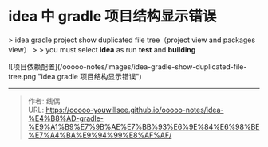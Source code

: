 # idea 中 gradle 项目结构显示错误


&gt; idea gradle project show duplicated file tree（project view and packages view）
&gt; 
&gt; you must select **idea** as run **test** and **building**

![项目依赖配置](/ooooo-notes/images/idea-gradle-show-duplicated-file-tree.png &#34;idea 
gradle 项目结构显示错误&#34;)


---

> 作者: 线偶  
> URL: https://ooooo-youwillsee.github.io/ooooo-notes/idea-%E4%B8%AD-gradle-%E9%A1%B9%E7%9B%AE%E7%BB%93%E6%9E%84%E6%98%BE%E7%A4%BA%E9%94%99%E8%AF%AF/  

